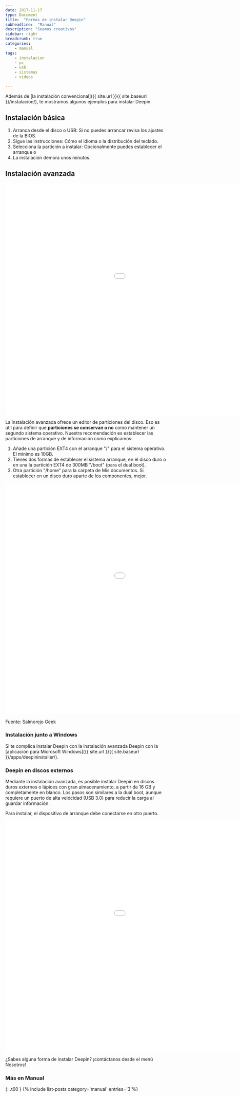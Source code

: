 ```yaml
---
date: 2017-11-17
type: Document
title:  "Formas de instalar Deepin"
subheadline:  "Manual"
description: "Seamos creativos"
sidebar: right
breadcrumb: true
categories:
    - manual
tags:
    - instalacion
    - pc
    - usb
    - sistemas
    - videos

---
```

Además de [la instalación convencional]({{ site.url }}{{ site.baseurl }}/instalacion/), te mostramos algunos ejemplos para instalar Deepin.

## Instalación básica

1. Arranca desde el disco o USB: Si no puedes arrancar revisa los ajustes de la BIOS.
2. Sigue las instrucciones: Cómo el idioma o la distribución del teclado.
3. Selecciona la partición a instalar: Opcionalmente puedes establecer el arranque o
4. La instalación demora unos minutos.

## Instalación avanzada
<div class="flex-video">
        <iframe width="1280" height="720" src="//www.youtube.com/embed/A_VM9XSBaus" frameborder="0" allowfullscreen></iframe>
</div>

La instalación avanzada ofrece un editor de particiones del disco. Eso es útil para definir que **particiones se conservan o no** como mantener un segundo sistema operativo. Nuestra recomendación es establecer las particiones de arranque y de información como explicamos:

1. Añade una partición EXT4 con el arranque "/" para el sistema operativo. El mínimo es 10GB.
2. Tienes dos formas de establecer el sistema arranque, en el disco duro o en una la partición EXT4 de 300MB "/boot" (para el dual boot).
2. Otra partición "/home" para la carpeta de Mis documentos. Si establecer en un disco duro aparte de los componentes, mejor.

<div class="flex-video">
        <iframe width="1280" height="720" src="//www.youtube.com/embed/-oswVXK8Vs0" frameborder="0" allowfullscreen></iframe>
</div>

Fuente: Salmorejo Geek

### Instalación junto a Windows

Si te complica instalar Deepin con la instalación avanzada Deepin con la [aplicación para Microsoft Windows]({{ site.url }}{{ site.baseurl }}/apps/deepininstaller/).

### Deepin en discos externos

Mediante la instalación avanzada, es posible instalar Deepin en discos duros externos o lápices con gran almacenamiento, a partir de 16 GB y completamente en blanco. Los pasos son similares a la dual boot, aunque requiere un puerto de alta velocidad (USB 3.0) para reducir la carga al guardar información.

Para instalar, el dispositivo de arranque debe conectarse en otro puerto.

<div class="flex-video">
        <iframe width="1280" height="720" src="//www.youtube.com/embed/Ud9aW_L67mQ" frameborder="0" allowfullscreen></iframe>
</div>

¿Sabes alguna forma de instalar Deepin? ¡contáctanos desde el menú Nosotros!

### Más en Manual
{: .t60 }
{% include list-posts category='manual' entries='3'%}
